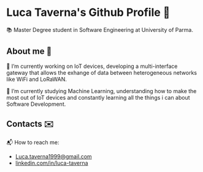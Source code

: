# Luca Taverna's Github Profile 🤖
📚 Master Degree student in Software Engineering at University of Parma.

## About me 📂
👷 I’m currently working on IoT devices, developing a multi-interface gateway that allows the exhange of data between heterogeneous networks like WiFi and LoRaWAN. 

🌱 I’m currently studying Machine Learning, understanding how to make the most out of IoT devices and constantly learning all the things i can about Software Development. 

## Contacts ✉️

📬 How to reach me:
* Luca.taverna1999@gmail.com
* [linkedin.com/in/luca-taverna](http://www.linkedin.com/in/luca-taverna)
